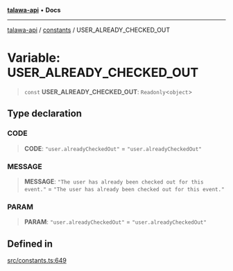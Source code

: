[**talawa-api**](../../README.md) • **Docs**

***

[talawa-api](../../modules.md) / [constants](../README.md) / USER\_ALREADY\_CHECKED\_OUT

# Variable: USER\_ALREADY\_CHECKED\_OUT

> `const` **USER\_ALREADY\_CHECKED\_OUT**: `Readonly`\<`object`\>

## Type declaration

### CODE

> **CODE**: `"user.alreadyCheckedOut"` = `"user.alreadyCheckedOut"`

### MESSAGE

> **MESSAGE**: `"The user has already been checked out for this event."` = `"The user has already been checked out for this event."`

### PARAM

> **PARAM**: `"user.alreadyCheckedOut"` = `"user.alreadyCheckedOut"`

## Defined in

[src/constants.ts:649](https://github.com/PalisadoesFoundation/talawa-api/blob/fe65d855b3d1e3e4af621340e7e8bfa0325634c1/src/constants.ts#L649)
